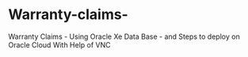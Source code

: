# Warranty-claims-
Warranty Claims - Using Oracle Xe Data Base - and Steps to deploy on Oracle Cloud With Help of VNC 
